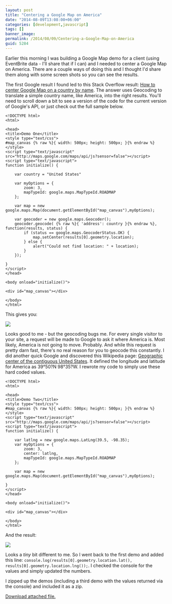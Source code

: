 ```yaml
---
layout: post
title: "Centering a Google Map on America"
date: "2014-08-09T13:08:00+06:00"
categories: [development,javascript]
tags: []
banner_image: 
permalink: /2014/08/09/Centering-a-Google-Map-on-America
guid: 5284
---
```


<p>
Earlier this morning I was building a Google Map demo for a client (using EventBrite data - I'll share that if I can) and I needed to center a Google Map on America. There are a couple ways of doing this and I thought I'd share them along with some screen shots so you can see the results.
</p>
<!--more-->
<p>
The first Google result I found led to this Stack Overflow result: <a href="http://stackoverflow.com/a/12220246/52160">How to center Google Map on a country by name</a>. The answer uses Geocoding to translate a simple country name,  like America, into the right results. You'll need to scroll down a bit to see a version of the code for the current version of Google's API, or just check out the full sample below.
</p>

<pre><code class="language-markup">&lt;!DOCTYPE html&gt;
&lt;html&gt;

&lt;head&gt;
&lt;title&gt;Demo One&lt;&#x2F;title&gt;
&lt;style type=&quot;text&#x2F;css&quot;&gt;
#map_canvas {% raw %}{ width: 500px; height: 500px; }{% endraw %}
&lt;&#x2F;style&gt;
&lt;script type=&quot;text&#x2F;javascript&quot; src=&quot;http:&#x2F;&#x2F;maps.google.com&#x2F;maps&#x2F;api&#x2F;js?sensor=false&quot;&gt;&lt;&#x2F;script&gt;
&lt;script type=&quot;text&#x2F;javascript&quot;&gt;
function initialize() {

	var country = &quot;United States&quot;

    var myOptions = {
        zoom: 3,
        mapTypeId: google.maps.MapTypeId.ROADMAP
    };
	
    var map = new google.maps.Map(document.getElementById(&quot;map_canvas&quot;),myOptions);

	var geocoder = new google.maps.Geocoder();
	geocoder.geocode( {% raw %}{ &#x27;address&#x27;: country }{% endraw %}, function(results, status) {
		if (status == google.maps.GeocoderStatus.OK) {
			map.setCenter(results[0].geometry.location);
		} else {
			alert(&quot;Could not find location: &quot; + location);
		}
	});

}
&lt;&#x2F;script&gt;
&lt;&#x2F;head&gt;

&lt;body onload=&quot;initialize()&quot;&gt;

&lt;div id=&quot;map_canvas&quot;&gt;&lt;&#x2F;div&gt;

&lt;&#x2F;body&gt;
&lt;&#x2F;html&gt;</code></pre>

<p>
This gives you:
</p>

<p>
<img src="https://static.raymondcamden.com/images/s13.jpg" />
</p>

<p>
Looks good to me - but the geocoding bugs me. For every single visitor to your site, a request will be made to Google to ask it where America is. Most likely, America is not going to move. Probably. And while this request is pretty darn fast, there's no real reason for you to geocode this constantly. I did another quick Google and discovered this Wikipedia page: <a href="http://en.wikipedia.org/wiki/Geographic_center_of_the_contiguous_United_States">Geographic center of the contiguous United States</a>. It defined the longitude and latitude for America as 39°50?N 98°35?W. I rewrote my code to simply use these hard coded values.
</p>

<pre><code class="language-markup">&lt;!DOCTYPE html&gt;
&lt;html&gt;

&lt;head&gt;
&lt;title&gt;Demo Two&lt;&#x2F;title&gt;
&lt;style type=&quot;text&#x2F;css&quot;&gt;
#map_canvas {% raw %}{ width: 500px; height: 500px; }{% endraw %}
&lt;&#x2F;style&gt;
&lt;script type=&quot;text&#x2F;javascript&quot; src=&quot;http:&#x2F;&#x2F;maps.google.com&#x2F;maps&#x2F;api&#x2F;js?sensor=false&quot;&gt;&lt;&#x2F;script&gt;
&lt;script type=&quot;text&#x2F;javascript&quot;&gt;
function initialize() {

    var latlng = new google.maps.LatLng(39.5, -98.35);
    var myOptions = {
        zoom: 3,
        center: latlng,
        mapTypeId: google.maps.MapTypeId.ROADMAP
    };

	var map = new google.maps.Map(document.getElementById(&quot;map_canvas&quot;),myOptions);

}
&lt;&#x2F;script&gt;
&lt;&#x2F;head&gt;

&lt;body onload=&quot;initialize()&quot;&gt;

&lt;div id=&quot;map_canvas&quot;&gt;&lt;&#x2F;div&gt;

&lt;&#x2F;body&gt;
&lt;&#x2F;html&gt;</code></pre>

<p>
And the result:
</p>

<p>
<img src="https://static.raymondcamden.com/images/s23.jpg" />
</p>

<p>
Looks a <i>tiny</i> bit different to me. So I went back to the first demo and added this line: <code>console.log(results[0].geometry.location.lat(), results[0].geometry.location.lng());</code>. I checked the console for the values and simply updated the numbers. 
</p>

<p>
I zipped up the demos (including a third demo with the values returned via the console) and included it as a zip.
</p><p><a href='enclosures/C{% raw %}%3A%{% endraw %}5Chosts{% raw %}%5C2013%{% endraw %}2Eraymondcamden{% raw %}%2Ecom%{% endraw %}5Cenclosures{% raw %}%2Fgooglemapamerica%{% endraw %}2Ezip'>Download attached file.</a></p>